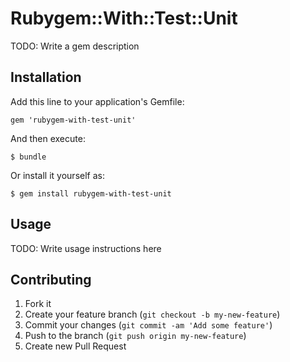 # Rubygem::With::Test::Unit

TODO: Write a gem description

## Installation

Add this line to your application's Gemfile:

    gem 'rubygem-with-test-unit'

And then execute:

    $ bundle

Or install it yourself as:

    $ gem install rubygem-with-test-unit

## Usage

TODO: Write usage instructions here

## Contributing

1. Fork it
2. Create your feature branch (`git checkout -b my-new-feature`)
3. Commit your changes (`git commit -am 'Add some feature'`)
4. Push to the branch (`git push origin my-new-feature`)
5. Create new Pull Request
